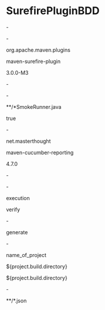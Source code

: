 # SurefirePluginBDD


-<plugins>

<!-- during the test phase of the build lifecycle to execute the unit tests -->



-<plugin>

<groupId>org.apache.maven.plugins</groupId>

<artifactId>maven-surefire-plugin</artifactId>

<version>3.0.0-M3</version>


-<configuration>


-<includes>

<include>**/*SmokeRunner.java</include>

</includes>

<testFailureIgnore>true</testFailureIgnore>

</configuration>

</plugin>


-<plugin>

<groupId>net.masterthought</groupId>

<artifactId>maven-cucumber-reporting</artifactId>

<version>4.7.0</version>


-<executions>


-<execution>

<id>execution</id>

<phase>verify</phase>


-<goals>

<goal>generate</goal>

</goals>


-<configuration>

<projectName>name_of_project</projectName>

<!-- output directory for the generated report -->


<outputDirectory>${project.build.directory}</outputDirectory>

<!-- optional, defaults to outputDirectory if not specified -->


<inputDirectory>${project.build.directory}</inputDirectory>


-<jsonFiles>

<!-- supports wildcard or name pattern -->


<param>**/*.json</param>

</jsonFiles>

</configuration>

</execution>

</executions>

</plugin>

</plugins>

</build>
